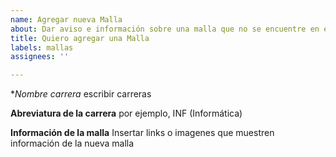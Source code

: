 ```yaml
---
name: Agregar nueva Malla
about: Dar aviso e información sobre una malla que no se encuentre en el projecto
title: Quiero agregar una Malla
labels: mallas
assignees: ''

---
```


**Nombre carrera*
escribir carreras

**Abreviatura de la carrera**
por ejemplo, INF (Informática)

**Información de la malla**
Insertar links o imagenes que muestren información de la nueva malla
